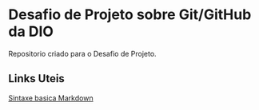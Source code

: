# Desafio de Projeto sobre Git/GitHub da DIO
Repositorio criado para o Desafio de Projeto.

## Links Uteis
[Sintaxe basica Markdown](https://www.markdownguide.org/basic-syntax/)
